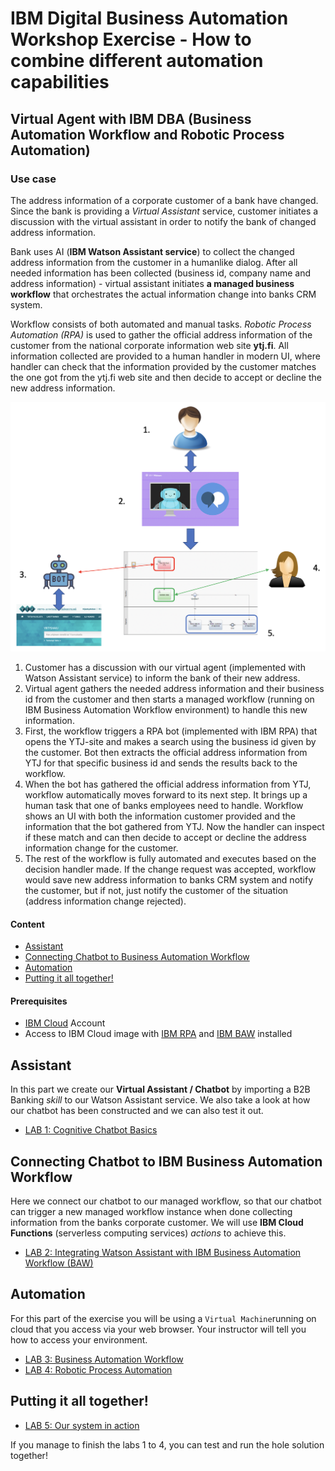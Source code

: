 
# IBM Digital Business Automation Workshop Exercise - How to combine different automation capabilities
## Virtual Agent with IBM DBA (Business Automation Workflow and Robotic Process Automation)
### Use case
The address information of a corporate customer of a bank have changed. Since the bank is providing a _Virtual Assistant_ service, customer initiates a discussion with the virtual assistant in order to notify the bank of changed address information.

Bank uses AI (**IBM Watson Assistant service**) to collect the changed address information from the customer in a humanlike dialog. After all needed information has been collected (business id, company name and address information) - virtual assistant initiates **a managed business workflow** that orchestrates the actual information change into banks CRM system.  

Workflow consists of both automated and manual tasks. _Robotic Process Automation (RPA)_ is used to gather the official address information of the customer from the national corporate information web site **ytj.fi**. All information collected are provided to a human handler in modern UI, where handler can check that the information provided by the customer matches the one got from the ytj.fi web site and then decide to accept or decline the new address information.

![](./Images/overall.png)

1. Customer has a discussion with our virtual agent (implemented with Watson Assistant service) to inform the bank of their new address.
2. Virtual agent gathers the needed address information and their business id from the customer and then starts a managed workflow (running on IBM Business Automation Workflow environment) to handle this new information.
3. First, the workflow triggers a RPA bot (implemented with IBM RPA) that opens the YTJ-site and makes a search using the business id given by the customer. Bot then extracts the official address information from YTJ for that specific business id and sends the results back to the workflow.
4. When the bot has gathered the official address information from YTJ, workflow automatically moves forward to its next step. It brings up a human task that one of banks employees need to handle. Workflow shows an UI with both the information customer provided and the information that the bot gathered from YTJ. Now the handler can inspect if these match and can then decide to accept or decline the address information change for the customer.
5. The rest of the workflow is fully automated and executes based on the decision handler made. If the change request was accepted, workflow would save new address information to banks CRM system and notify the customer, but if not, just notify the customer of the situation (address information change rejected).

#### Content
- [Assistant](#assistant)
- [Connecting Chatbot to Business Automation Workflow](#connecting-chatbot-to-ibm-business-automation-workflow)
- [Automation](#automation)
- [Putting it all together!](#putting-it-all-together)  

#### Prerequisites
- [IBM Cloud](https://cloud.ibm.com) Account
- Access to IBM Cloud image with [IBM RPA](https://www.ibm.com/automation/software/rpa) and [IBM BAW](https://www.ibm.com/products/business-automation-workflow) installed


## Assistant
In this part we create our **Virtual Assistant / Chatbot** by importing a B2B Banking _skill_ to our Watson Assistant service. We also take a look at how our chatbot has been constructed and we can also test it out.
 - [LAB 1: Cognitive Chatbot Basics](./1-Basics)

## Connecting Chatbot to IBM Business Automation Workflow
Here we connect our chatbot to our managed workflow, so that our chatbot can trigger a new managed workflow instance when done collecting information from the banks corporate customer. We will use **IBM Cloud Functions** (serverless computing services) _actions_ to achieve this.
  - [LAB 2: Integrating Watson Assistant with IBM Business Automation Workflow (BAW)](./2-Functions)

## Automation
For this part of the exercise you will be using a ``Virtual Machine``running on cloud that you access via your web browser. Your instructor will tell you how to access your environment.
- [LAB 3: Business Automation Workflow](./3-BAW)
- [LAB 4: Robotic Process Automation](./4-RPA)

## Putting it all together!
- [LAB 5: Our system in action](./5-Final)

If you manage to finish the labs 1 to 4, you can test and run the hole solution together!
